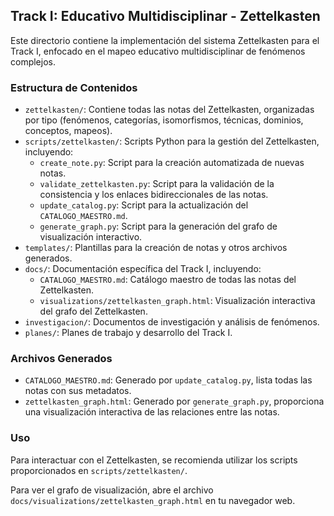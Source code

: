## Track I: Educativo Multidisciplinar - Zettelkasten

Este directorio contiene la implementación del sistema Zettelkasten para el Track I, enfocado en el mapeo educativo multidisciplinar de fenómenos complejos.

### Estructura de Contenidos

- `zettelkasten/`: Contiene todas las notas del Zettelkasten, organizadas por tipo (fenómenos, categorías, isomorfismos, técnicas, dominios, conceptos, mapeos).
- `scripts/zettelkasten/`: Scripts Python para la gestión del Zettelkasten, incluyendo:
    - `create_note.py`: Script para la creación automatizada de nuevas notas.
    - `validate_zettelkasten.py`: Script para la validación de la consistencia y los enlaces bidireccionales de las notas.
    - `update_catalog.py`: Script para la actualización del `CATALOGO_MAESTRO.md`.
    - `generate_graph.py`: Script para la generación del grafo de visualización interactivo.
- `templates/`: Plantillas para la creación de notas y otros archivos generados.
- `docs/`: Documentación específica del Track I, incluyendo:
    - `CATALOGO_MAESTRO.md`: Catálogo maestro de todas las notas del Zettelkasten.
    - `visualizations/zettelkasten_graph.html`: Visualización interactiva del grafo del Zettelkasten.
- `investigacion/`: Documentos de investigación y análisis de fenómenos.
- `planes/`: Planes de trabajo y desarrollo del Track I.

### Archivos Generados

- `CATALOGO_MAESTRO.md`: Generado por `update_catalog.py`, lista todas las notas con sus metadatos.
- `zettelkasten_graph.html`: Generado por `generate_graph.py`, proporciona una visualización interactiva de las relaciones entre las notas.

### Uso

Para interactuar con el Zettelkasten, se recomienda utilizar los scripts proporcionados en `scripts/zettelkasten/`.

Para ver el grafo de visualización, abre el archivo `docs/visualizations/zettelkasten_graph.html` en tu navegador web.

